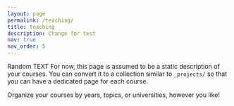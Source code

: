 ```yaml
---
layout: page
permalink: /teaching/
title: teaching
description: Change for test
nav: true
nav_order: 5
---
```

Random TEXT
For now, this page is assumed to be a static description of your courses. You can convert it to a collection similar to `_projects/` so that you can have a dedicated page for each course.

Organize your courses by years, topics, or universities, however you like!

